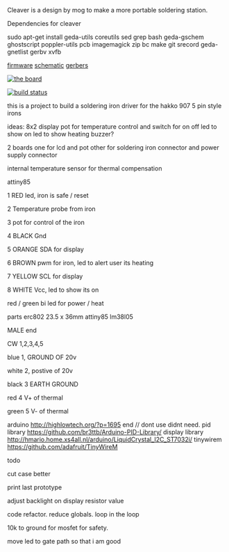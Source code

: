 Cleaver is a design by mog to make a more portable soldering station.

Dependencies for cleaver

sudo apt-get install geda-utils coreutils sed grep bash geda-gschem ghostscript poppler-utils pcb imagemagick zip bc make git srecord geda-gnetlist gerbv xvfb

[firmware](http://artifacts.meatstand.com/cleaver/application.hex) [schematic](http://artifacts.meatstand.com/cleaver/schematic.png) [gerbers](http://artifacts.meatstand.com/cleaver/gerbers.zip)


[![the board](http://artifacts.meatstand.com/cleaver/board.png)](http://artifacts.meatstand.com/cleaver/board.png)

[![build status](http://ci.meatstand.com/projects/5/status.png?ref=master)](http://ci.meatstand.com/projects/5?ref=master)


this is a project to build a soldering iron driver for the hakko 907 5 pin style irons


ideas:
8x2 display
pot for temperature control and switch for on off
led to show on
led to show heating
buzzer?

2 boards one for lcd and pot other for soldering iron connector and power supply connector

internal temperature sensor for thermal compensation


attiny85

1 RED led, iron is safe / reset

2 Temperature probe from iron

3 pot for control of the iron

4 BLACK Gnd

5 ORANGE SDA for display

6 BROWN pwm for iron, led to alert user its heating

7 YELLOW SCL for display

8 WHITE Vcc, led to show its on



red / green bi led for power / heat


parts
erc802 23.5 x 36mm
attiny85
lm38l05




MALE end 

CW 1,2,3,4,5

blue	1, GROUND OF 20v

white	2, postive of 20v

black	3 EARTH GROUND

red	4 V+ of thermal

green	5 V- of thermal

arduino http://highlowtech.org/?p=1695 end
// dont use didnt need. pid library https://github.com/br3ttb/Arduino-PID-Library/ 
display library http://hmario.home.xs4all.nl/arduino/LiquidCrystal_I2C_ST7032i/
tinywirem https://github.com/adafruit/TinyWireM


todo

cut case better

print last prototype

adjust backlight on display  resistor value

code refactor.  reduce globals. loop in the loop


10k to ground for mosfet for safety.

move led to gate path so that i am good
